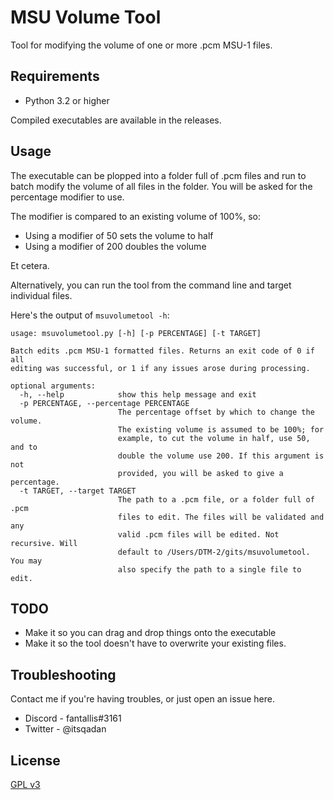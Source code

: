 # MSU Volume Tool

Tool for modifying the volume of one or more .pcm MSU-1 files.

## Requirements

* Python 3.2 or higher

Compiled executables are available in the releases.

## Usage

The executable can be plopped into a folder full of .pcm files and run to batch
modify the volume of all files in the folder. You will be asked for the
percentage modifier to use.

The modifier is compared to an existing volume of 100%, so:

* Using a modifier of 50 sets the volume to half
* Using a modifier of 200 doubles the volume

Et cetera.

Alternatively, you can run the tool from the command line and target individual
files.

Here's the output of `msuvolumetool -h`:

```
usage: msuvolumetool.py [-h] [-p PERCENTAGE] [-t TARGET]

Batch edits .pcm MSU-1 formatted files. Returns an exit code of 0 if all
editing was successful, or 1 if any issues arose during processing.

optional arguments:
  -h, --help            show this help message and exit
  -p PERCENTAGE, --percentage PERCENTAGE
                        The percentage offset by which to change the volume.
                        The existing volume is assumed to be 100%; for
                        example, to cut the volume in half, use 50, and to
                        double the volume use 200. If this argument is not
                        provided, you will be asked to give a percentage.
  -t TARGET, --target TARGET
                        The path to a .pcm file, or a folder full of .pcm
                        files to edit. The files will be validated and any
                        valid .pcm files will be edited. Not recursive. Will
                        default to /Users/DTM-2/gits/msuvolumetool. You may
                        also specify the path to a single file to edit.
```

## TODO

* Make it so you can drag and drop things onto the executable
* Make it so the tool doesn't have to overwrite your existing files.

## Troubleshooting

Contact me if you're having troubles, or just open an issue here.

* Discord - fantallis#3161
* Twitter - @itsqadan

## License

[GPL v3](https://www.gnu.org/licenses/gpl.txt)
